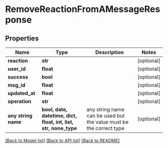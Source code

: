 # RemoveReactionFromAMessageResponse


## Properties
Name | Type | Description | Notes
------------ | ------------- | ------------- | -------------
**reaction** | **str** |  | [optional] 
**user_id** | **float** |  | [optional] 
**success** | **bool** |  | [optional] 
**msg_id** | **float** |  | [optional] 
**updated_at** | **float** |  | [optional] 
**operation** | **str** |  | [optional] 
**any string name** | **bool, date, datetime, dict, float, int, list, str, none_type** | any string name can be used but the value must be the correct type | [optional]

[[Back to Model list]](../README.md#documentation-for-models) [[Back to API list]](../README.md#documentation-for-api-endpoints) [[Back to README]](../README.md)


